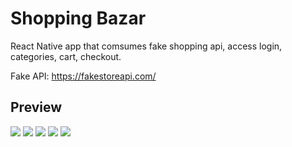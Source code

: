 # Shopping Bazar

React Native app that comsumes fake shopping api, access login, categories,
cart, checkout.

Fake API: https://fakestoreapi.com/

## Preview

![](previews/preview_login.png) ![](previews/preview_home.png)
![](previews/preview_home_2.png) ![](previews/preview_details.png)
![](previews/preview_cart.png)
